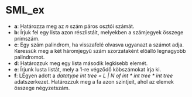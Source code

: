 # SML_ex

* **a**: Határozza meg az *n* szám páros osztói számát.
* **b**: Írjuk fel egy lista azon részlistáit, melyekben a számjegyek összege prímszám.
* **c**: Egy szám palindrom, ha visszafelé olvasva ugyanazt a számot adja. Keressük meg a két háromjegyű szám szorzataként előálló legnagyobb palindromot.
* **d**: Határozzuk meg egy lista második legkisebb elemét.
* **e**: Írjunk lusta listát, mely a 1-re végződő köbszámokat írja ki.
* **f**: LEgyen adott a *datatype int tree = L | N of int \* int tree \* int tree* adatszerkezet. Határozzuk meg a fa azon szintjeit, ahol az elemek összege négyzetszám.

